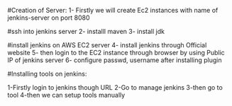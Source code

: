 #Creation of Server:
1- Firstly we will create Ec2 instances with name of jenkins-server on port 8080

#ssh into jenkins server
2- installl maven
3- install jdk

#install jenkins on AWS EC2 server
4- install jenkins through Official website 
5- then login to the EC2 instance through browser by using Public IP of jenkins server
6- configure passwd, username after installing plugin

#Installing tools on jenkins:

1-Firstly login to jenkins though URL
2-Go to manage jenkins 
3-then go to tool
4-then we can setup tools manually

